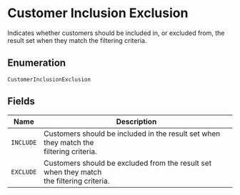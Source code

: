 <!-- Optimized: 2025-10-06 -->
<!-- RPM: 1.6.2.1.1.6.2.1_customer-inclusion-exclusion_20251006 -->
<!-- Session: E2E RPM DNA Application -->
<!-- AOM: RND (Reggie & Dro) -->
<!-- COI: TECHNOLOGY -->
<!-- RPM: HIGH -->
<!-- ACTION: BUILD -->

# Customer Inclusion Exclusion

Indicates whether customers should be included in, or excluded from,
the result set when they match the filtering criteria.

## Enumeration

`CustomerInclusionExclusion`

## Fields

| Name | Description |
|  --- | --- |
| `INCLUDE` | Customers should be included in the result set when they match the<br>filtering criteria. |
| `EXCLUDE` | Customers should be excluded from the result set when they match<br>the filtering criteria. |
